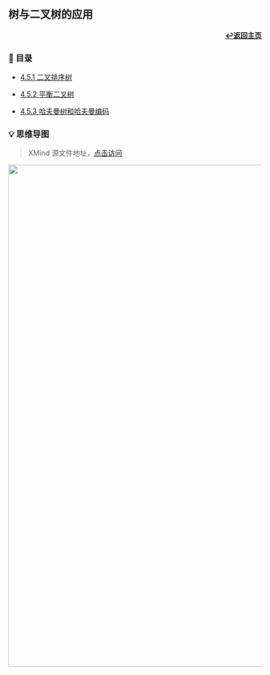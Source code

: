 ## 树与二叉树的应用

<div align="right">
    <a href="/README.md"><b>↩返回主页</b></a>
</div>

### 📝 目录

+ [4.5.1 二叉排序树](4.5.1%20二叉排序树.md)

+ [4.5.2 平衡二叉树](4.5.2%20平衡二叉树.md)

+ [4.5.3 哈夫曼树和哈夫曼编码](4.5.3%20哈夫曼树和哈夫曼编码.md)

### 💡 思维导图

> XMind 源文件地址，[点击访问](/files/4/4.5.xmind)

<div align="center">
    <img src="/pics/4/4.5.png" width=1000>
</div>